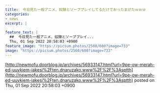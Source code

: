 ```yaml
---
title:  今日見た一般アニメ、奴隷とソーププレイしてるだけでおったまげたｗｗｗ
categories:
- news
excerpt: |
  
feature_text: |
  ##  今日見た一般アニメ、奴隷とソーププレイ...
  Thu, 01 Sep 2022 20:58:03 +0900
feature_image: "https://picsum.photos/2560/600?image=733"
image: "https://picsum.photos/2560/600?image=733"
---
```


[http://newmofu.doorblog.jp/archives/56933147.html?url=9pe-ow-merah-ed-uuykiem-iakesi%2Ften.dnaruzako.www%2F%2F%3Asptth](http://newmofu.doorblog.jp/archives/56933147.html?url=9pe-ow-merah-ed-uuykiem-iakesi%2Ften.dnaruzako.www%2F%2F%3Asptth)
posted on Thu, 01 Sep 2022 20:58:03 +0900

<!--more-->



